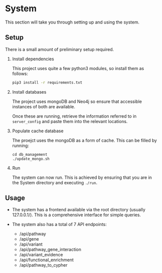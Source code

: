 # System

This section will take you through setting up and using the system.

## Setup

There is a small amount of preliminary setup required.

1. Install dependencies

    This project uses quite a few python3 modules, so install them as follows:
    
    ```bash
    pip3 install -r requirements.txt
    ```

2. Install databases

    The project uses mongoDB and Neo4j so ensure that accessible instances of both are available.

    Once these are running, retrieve the information referred to in ```server_config``` and
paste them into the relevant locations.
   
   
3. Populate cache database

    The proejct uses the mongoDB as a form of cache. This can be filled by running:

    ```
   cd db_management
   ./update_mongo.sh
    ```
   

4. Run

    The system can now run. This is achieved by ensuring that you are in the System directory
    and executing ```./run```.
   
## Usage

- The system has a frontend available via the root directory (usually 127.0.0.1/).
This is a comprehensive interface for simple queries.
  
- The system also has a total of 7 API endpoints:

    - /api/pathway
    - /api/gene
    - /api/variant
    - /api/pathway_gene_interaction
    - /api/variant_evidence
    - /api/functional_enrichment
    - /api/pathway_to_cypher
  


